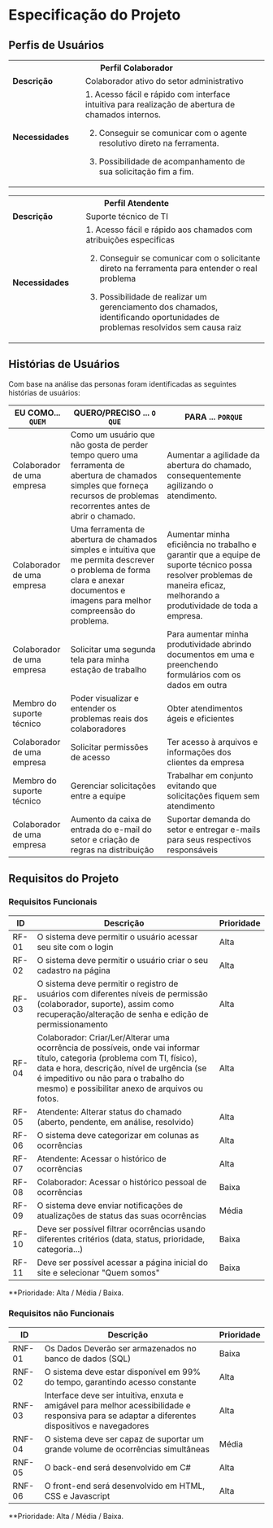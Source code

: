 # Especificação do Projeto

## Perfis de Usuários



<table>
<tbody>
<tr align=center>
<th colspan="2">Perfil Colaborador </th>
</tr>
<tr>
<td width="150px"><b>Descrição</b></td>
<td width="600px">Colaborador ativo do setor administrativo</td>
</tr>
<tr>
<td><b>Necessidades</b></td>
<td>
1. Acesso fácil e rápido com interface intuitiva para realização de abertura de chamados internos.

2. Conseguir se comunicar com o agente resolutivo direto na ferramenta.

3. Possibilidade de acompanhamento de sua solicitação fim a fim.
</td>
</tr>
</tbody>
</table>

<table>
<tbody>
  <tr aling=center>
    <th colspan="2">Perfil Atendente </th>
  </tr>
  <tr>
    <td width="150px"><b>Descrição</b></td>
    <td width="600px">Suporte técnico de TI</td>
  </tr>
  <tr>
  <td><b>Necessidades<b></td>
  <td>
1. Acesso fácil e rápido aos chamados com atribuições especificas
    
2. Conseguir se comunicar com o solicitante direto na ferramenta para entender o real problema

3. Possibilidade de realizar um gerenciamento dos chamados, identificando oportunidades de problemas resolvidos sem causa raiz
</td>
  </tr>
  </tr>
</tbody>  
</table>


## Histórias de Usuários

Com base na análise das personas foram identificadas as seguintes histórias de usuários:

|EU COMO... `QUEM`   | QUERO/PRECISO ... `O QUE` |PARA ... `PORQUE`                 |
|--------------------|---------------------------|----------------------------------|
| Colaborador de uma empresa | Como um usuário que não gosta de perder tempo quero uma ferramenta de abertura de chamados simples que forneça recursos de problemas recorrentes antes de abrir o chamado. | Aumentar a agilidade da abertura do chamado, consequentemente agilizando o atendimento. |
| Colaborador de uma empresa | Uma ferramenta de abertura de chamados simples e intuitiva que me permita descrever o problema de forma clara e anexar documentos e imagens para melhor compreensão do problema. | Aumentar minha eficiência no trabalho e garantir que a equipe de suporte técnico possa resolver problemas de maneira eficaz, melhorando a produtividade de toda a empresa. |
| Colaborador de uma empresa | Solicitar uma segunda tela para minha estação de trabalho | Para aumentar minha produtividade abrindo documentos em uma e preenchendo formulários com os dados em outra |
| Membro do suporte técnico | Poder visualizar e entender os problemas reais dos colaboradores | Obter atendimentos ágeis e eficientes |
| Colaborador de uma empresa | Solicitar permissões de acesso | Ter acesso à arquivos e informações dos clientes da empresa |
| Membro do suporte técnico | Gerenciar solicitações entre a equipe | Trabalhar em conjunto evitando que solicitações fiquem sem atendimento |
| Colaborador de uma empresa | Aumento da caixa de entrada do e-mail do setor e criação de regras na distribuição | Suportar demanda do setor e entregar e-mails para seus respectivos responsáveis |

## Requisitos do Projeto

### Requisitos Funcionais

|ID    | Descrição                | Prioridade |
|-------|---------------------------------|----|
| RF-01 | O sistema deve permitir o usuário acessar seu site com o login | Alta |
| RF-02 | O sistema deve permitir o usuário criar o seu cadastro na página | Alta |
| RF-03 | O sistema deve permitir o registro de usuários com diferentes níveis de permissão (colaborador, suporte), assim como recuperação/alteração de senha e edição de permissionamento | Alta | 
| RF-04 | Colaborador: Criar/Ler/Alterar uma ocorrência de possíveis, onde vai informar título, categoria (problema com TI, físico), data e hora, descrição, nível de urgência (se é impeditivo ou não para o trabalho do mesmo) e possibilitar anexo de arquivos ou fotos. | Alta |
| RF-05 | Atendente: Alterar status do chamado (aberto, pendente, em análise, resolvido) | Alta |
| RF-06 | O sistema deve categorizar em colunas as ocorrências | Alta |
| RF-07 | Atendente: Acessar o histórico de ocorrências | Alta |
| RF-08 | Colaborador: Acessar o histórico pessoal de ocorrências | Baixa |
| RF-09 | O sistema deve enviar notificações de atualizações de status das suas ocorrências | Média |
| RF-10 | Deve ser possível filtrar ocorrências usando diferentes critérios (data, status, prioridade, categoria...) | Baixa |
| RF-11 | Deve ser possível acessar a página inicial do site e selecionar "Quem somos" | Baixa |

**Prioridade: Alta / Média / Baixa. 

### Requisitos não Funcionais

|ID      | Descrição               |Prioridade |
|--------|-------------------------|----|
| RNF-01 | Os Dados Deverão ser armazenados no banco de dados (SQL) | Baixa | 
| RNF-02 | O sistema deve estar disponível em 99% do tempo, garantindo acesso constante | Alta | 
| RNF-03 | Interface deve ser intuitiva, enxuta e amigável para melhor acessibilidade e responsiva para se adaptar a diferentes dispositivos e navegadores | Alta |
| RNF-04 | O sistema deve ser capaz de suportar um grande volume de ocorrências simultâneas | Média |
| RNF-05 | O back-end será desenvolvido em C# | Alta |
| RNF-06 | O front-end será desenvolvido em HTML, CSS e Javascript | Alta |

**Prioridade: Alta / Média / Baixa. 

